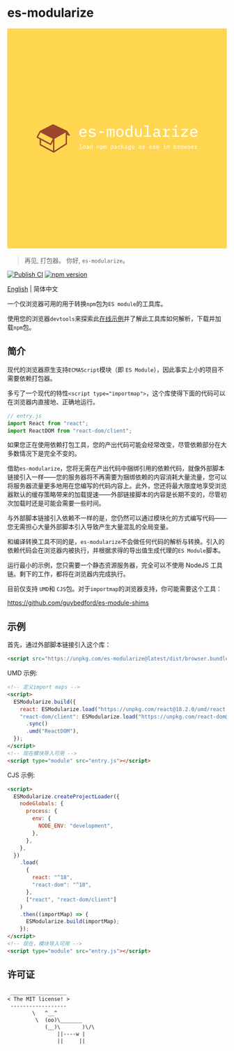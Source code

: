 # es-modularize

<div align="center">
  <img src="./logo.png" />
</div>

> 再见, 打包器。 你好, `es-modularize`。

[![Publish CI](https://github.com/DarrenDanielDay/es-modularize/actions/workflows/publish.yml/badge.svg)](https://github.com/DarrenDanielDay/es-modularize/actions/) [![npm version](https://badge.fury.io/js/es-modularize.svg)](https://badge.fury.io/js/es-modularize)

[English](../README.md) | 简体中文

一个仅浏览器可用的用于转换`npm`包为`ES module`的工具库。

使用您的浏览器`devtools`来探索此[在线示例](https://darrendanielday.github.io/es-modularize)并了解此工具库如何解析，下载并加载`npm`包。

## 简介

现代的浏览器原生支持`ECMAScript`模块（即 `ES Module`），因此事实上小的项目不需要依赖打包器。

多亏了一个现代的特性`<script type="importmap">`，这个库使得下面的代码可以在浏览器内直接地、正确地运行。

```js
// entry.js
import React from "react";
import ReactDOM from "react-dom/client";
```

如果您正在使用依赖打包工具，您的产出代码可能会经常改变，尽管依赖部分在大多数情况下是完全不变的。

借助`es-modularize`，您将无需在产出代码中捆绑引用的依赖代码，就像外部脚本链接引入一样——您的服务器将不再需要为捆绑依赖的内容消耗大量流量，您可以将服务器流量更多地用在您编写的代码内容上。此外，您还将最大限度地享受浏览器默认的缓存策略带来的加载提速——外部链接脚本的内容是长期不变的，尽管初次加载时还是可能会需要一些时间。

与外部脚本链接引入依赖不一样的是，您仍然可以通过模块化的方式编写代码——您无需担心大量外部脚本引入导致产生大量混乱的全局变量。

和编译转换工具不同的是，`es-modularize`不会做任何代码的解析与转换。引入的依赖代码会在浏览器内被执行，并根据求得的导出值生成代理的`ES Module`脚本。

运行最小的示例，您只需要一个静态资源服务器，完全可以不使用 NodeJS 工具链。剩下的工作，都将在浏览器内完成执行。

目前仅支持 `UMD`和 `CJS`包。对于`importmap`的浏览器支持，你可能需要这个工具：

<https://github.com/guybedford/es-module-shims>

## 示例

首先，通过外部脚本链接引入这个库：

```html
<script src="https://unpkg.com/es-modularize@latest/dist/browser.bundle.min.js"></script>
```

UMD 示例:

```html
<!-- 定义import maps -->
<script>
  ESModularize.build({
    react: ESModularize.load("https://unpkg.com/react@18.2.0/umd/react.development.js").sync().umd("React"),
    "react-dom/client": ESModularize.load("https://unpkg.com/react-dom@18.2.0/umd/react-dom.development.js")
      .sync()
      .umd("ReactDOM"),
  });
</script>
<!-- 现在模块导入可用 -->
<script type="module" src="entry.js"></script>
```

CJS 示例:

```html
<script>
  ESModularize.createProjectLoader({
    nodeGlobals: {
      process: {
        env: {
          NODE_ENV: "development",
        },
      },
    },
  })
    .load(
      {
        react: "^18",
        "react-dom": "^18",
      },
      ["react", "react-dom/client"]
    )
    .then((importMap) => {
      ESModularize.build(importMap);
    });
</script>
<!-- 现在，模块导入可用 -->
<script type="module" src="entry.js"></script>
```

## 许可证

```text
 __________________
< The MIT license! >
 ------------------
        \   ^__^
         \  (oo)\_______
            (__)\       )\/\
                ||----w |
                ||     ||
```
